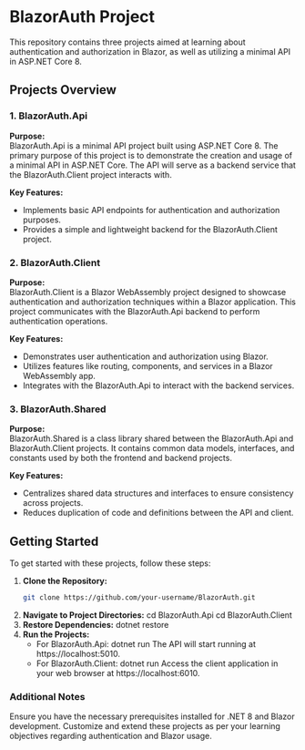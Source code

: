 # BlazorAuth Project

This repository contains three projects aimed at learning about authentication and authorization in Blazor, as well as utilizing a minimal API in ASP.NET Core 8.

## Projects Overview

### 1. BlazorAuth.Api

**Purpose:**  
BlazorAuth.Api is a minimal API project built using ASP.NET Core 8. The primary purpose of this project is to demonstrate the creation and usage of a minimal API in ASP.NET Core. The API will serve as a backend service that the BlazorAuth.Client project interacts with.

**Key Features:**
- Implements basic API endpoints for authentication and authorization purposes.
- Provides a simple and lightweight backend for the BlazorAuth.Client project.

### 2. BlazorAuth.Client

**Purpose:**  
BlazorAuth.Client is a Blazor WebAssembly project designed to showcase authentication and authorization techniques within a Blazor application. This project communicates with the BlazorAuth.Api backend to perform authentication operations.

**Key Features:**
- Demonstrates user authentication and authorization using Blazor.
- Utilizes features like routing, components, and services in a Blazor WebAssembly app.
- Integrates with the BlazorAuth.Api to interact with the backend services.

### 3. BlazorAuth.Shared

**Purpose:**  
BlazorAuth.Shared is a class library shared between the BlazorAuth.Api and BlazorAuth.Client projects. It contains common data models, interfaces, and constants used by both the frontend and backend projects.

**Key Features:**
- Centralizes shared data structures and interfaces to ensure consistency across projects.
- Reduces duplication of code and definitions between the API and client.

## Getting Started

To get started with these projects, follow these steps:

1. **Clone the Repository:**
   ```bash
   git clone https://github.com/your-username/BlazorAuth.git
2. **Navigate to Project Directories:**
   cd BlazorAuth.Api
   cd BlazorAuth.Client
3. **Restore Dependencies:**
   dotnet restore
4. **Run the Projects:**
    - For BlazorAuth.Api:
      dotnet run
      The API will start running at https://localhost:5010.
    - For BlazorAuth.Client:
      dotnet run
      Access the client application in your web browser at https://localhost:6010.

### Additional Notes
Ensure you have the necessary prerequisites installed for .NET 8 and Blazor development.
Customize and extend these projects as per your learning objectives regarding authentication and Blazor usage.
